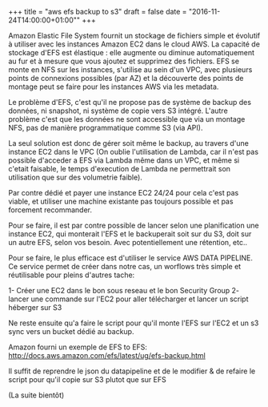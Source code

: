 +++
title = "aws efs backup to s3"
draft = false
date = "2016-11-24T14:00:00+01:00""
+++

Amazon Elastic File System fournit un stockage de fichiers simple et évolutif à utiliser avec les instances Amazon EC2 dans le cloud AWS. 
La capacité de stockage d'EFS est élastique : elle augmente ou diminue automatiquement au fur et à mesure que vous ajoutez et supprimez des fichiers.
EFS se monte en NFS sur les instances, s'utilise au sein d'un VPC, avec plusieurs points de connexions possibles (par AZ) et la découverte des points de montage peut se faire pour les instances AWS via les metadata.

Le problème d'EFS, c'est qu'il ne propose pas de système de backup des données, ni snapshot, ni système de copie vers S3 intégré.
L'autre problème c'est que les données ne sont accessible que via un montage NFS, pas de manière programmatique comme S3 (via API).

La seul solution est donc de gérer soit même le backup, au travers d'une instance EC2 dans le VPC (On oublie l'utilisation de Lambda, car il n'est pas possible d'acceder a EFS via Lambda même dans un VPC, et même si c'etait faisable, le temps d'execution de Lambda ne permettrait son utilisation que sur des volumetrie faible).

Par contre dédié et payer une instance EC2 24/24 pour cela c'est pas viable, et utiliser une machine existante pas toujours possible et pas forcement recommander.

Pour se faire, il est par contre possible de lancer selon une planification une instance EC2, qui monterait l'EFS et le backuperait soit sur du S3, doit sur un autre EFS, selon vos besoin.
Avec potentiellement une rétention, etc..

Pour se faire, le plus efficace est d'utiliser le service AWS DATA PIPELINE.
Ce service permet de créer dans notre cas, un worflows très simple et réutilisable pour pleins d'autres tache:

1- Créer une EC2 dans le bon sous reseau et le bon Security Group
2- lancer une commande sur l'EC2 pour aller télécharger et lancer un script héberger sur S3

Ne reste ensuite qu'a faire le script pour qu'il monte l'EFS sur l'EC2 et un s3 sync vers un bucket dédié au backup.

Amazon fourni un exemple de EFS to EFS:
http://docs.aws.amazon.com/efs/latest/ug/efs-backup.html

Il suffit de reprendre le json du datapipeline et de le modifier & de refaire le script pour qu'il copie sur S3 plutot que sur EFS

(La suite bientôt)
